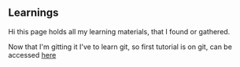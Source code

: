 ## Learnings
Hi this page holds all my learning materials, that I found or gathered. 

Now that I'm gitting it I've to learn git, so first tutorial is on git, can be accessed [here](git-files/git-tutorial.md)
